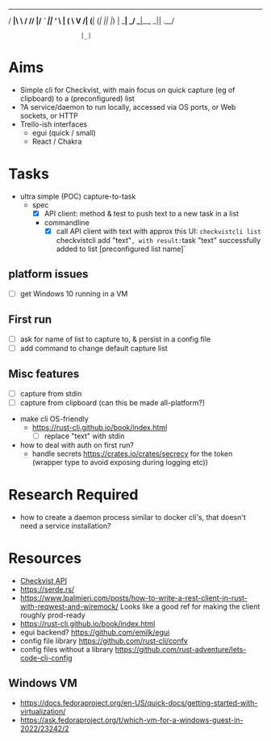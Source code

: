                                

  ___ __   __ ___  __ _  _ __  
 / __|\ \ / // __|/ _` || '_ \ 
| (__  \ V /| (__| (_| || |_) |
 \___|  \_/  \___|\__, _|| .__/ 

                        |_|    

# Aims
* Simple cli for Checkvist, with main focus on quick capture (eg of clipboard) to a (preconfigured) list
* ?A service/daemon to run locally, accessed via OS ports, or Web sockets, or HTTP 
* Trello-ish interfaces
  + egui (quick / small)
  + React / Chakra 
# Tasks
* ultra simple (POC) capture-to-task
  + spec
    - [x] API client: method & test to push text to a new task in a list
    - commandline
      * [x] call API client with text with approx this UI: 
          `checkvistcli list 
          `checkvistcli add "text"` , with result:
          `task "text" successfully added to list [preconfigured list name]`

## platform issues

  + [ ] get Windows 10 running in a VM

## First run

* [ ] ask for name of list to capture to, & persist in a config file 
* [ ] add command to change default capture list

## Misc features 

* [ ] capture from stdin
* [ ] capture from clipboard (can this be made all-platform?)

* make cli OS-friendly
  + https://rust-cli.github.io/book/index.html
      * [ ] replace "text" with stdin
* how to deal with auth on first run?
  + handle secrets https://crates.io/crates/secrecy for the token (wrapper type to avoid exposing during logging etc))

# Research Required
* how to create a daemon process similar to docker cli's, that doesn't need a service installation?

# Resources
* [Checkvist API](https://checkvist.com/auth/api)
* https://serde.rs/
* https://www.lpalmieri.com/posts/how-to-write-a-rest-client-in-rust-with-reqwest-and-wiremock/
  Looks like a good ref for making the client roughly prod-ready
* https://rust-cli.github.io/book/index.html
* egui backend? https://github.com/emilk/egui
* config file library https://github.com/rust-cli/confy
* config files without a library https://github.com/rust-adventure/lets-code-cli-config
## Windows VM
* https://docs.fedoraproject.org/en-US/quick-docs/getting-started-with-virtualization/ 
* https://ask.fedoraproject.org/t/which-vm-for-a-windows-guest-in-2022/23242/2
